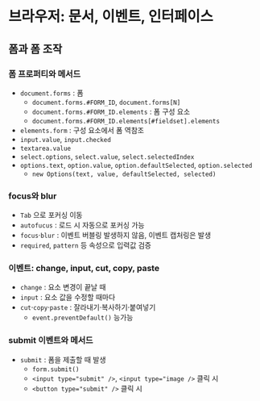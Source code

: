 # 브라우저: 문서, 이벤트, 인터페이스

## 폼과 폼 조작

### 폼 프로퍼티와 메서드

- `document.forms` : 폼
  - `document.forms.#FORM_ID`, `document.forms[N]`
  - `document.forms.#FORM_ID.elements` : 폼 구성 요소
  - `document.forms.#FORM_ID.elements[#fieldset].elements`
- `elements.form` : 구성 요소에서 폼 역참조
- `input.value`, `input.checked`
- `textarea.value`
- `select.options`, `select.value`, `select.selectedIndex`
- `options.text`, `option.value`, `option.defaultSelected`, `option.selected`
  - `new Options(text, value, defaultSelected, selected)`

### focus와 blur

- `Tab` 으로 포커싱 이동
- `autofucus` : 로드 시 자동으로 포커싱 가능
- `focus`·`blur` : 이벤트 버블링 발생하지 않음, 이벤트 캡처링은 발생
- `required`, `pattern` 등 속성으로 입력값 검증

### 이벤트: change, input, cut, copy, paste

- `change` : 요소 변경이 끝날 때
- `input` : 요소 값을 수정할 때마다
- `cut`·`copy`·`paste` : 잘라내기·복사하기·붙여넣기
  - `event.preventDefault()` 능가능

### submit 이벤트와 메서드

- `submit` : 폼을 제출할 때 발생
  - `form.submit()`
  - `<input type="submit" />`, `<input type="image />` 클릭 시
  - `<button type="submit" />` 클릭 시
